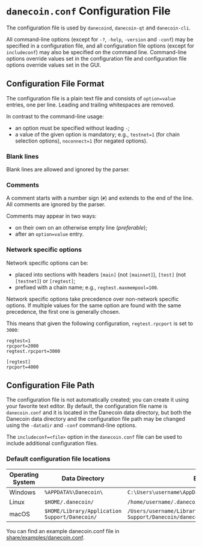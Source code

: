 # `danecoin.conf` Configuration File

The configuration file is used by `danecoind`, `danecoin-qt` and `danecoin-cli`.

All command-line options (except for `-?`, `-help`, `-version` and `-conf`) may be specified in a configuration file, and all configuration file options (except for `includeconf`) may also be specified on the command line. Command-line options override values set in the configuration file and configuration file options override values set in the GUI.

## Configuration File Format

The configuration file is a plain text file and consists of `option=value` entries, one per line. Leading and trailing whitespaces are removed.

In contrast to the command-line usage:
- an option must be specified without leading `-`;
- a value of the given option is mandatory; e.g., `testnet=1` (for chain selection options), `noconnect=1` (for negated options).

### Blank lines

Blank lines are allowed and ignored by the parser.

### Comments

A comment starts with a number sign (`#`) and extends to the end of the line. All comments are ignored by the parser.

Comments may appear in two ways:
- on their own on an otherwise empty line (_preferable_);
- after an `option=value` entry.

### Network specific options

Network specific options can be:
- placed into sections with headers `[main]` (not `[mainnet]`), `[test]` (not `[testnet]`) or `[regtest]`;
- prefixed with a chain name; e.g., `regtest.maxmempool=100`.

Network specific options take precedence over non-network specific options.
If multiple values for the same option are found with the same precedence, the
first one is generally chosen.

This means that given the following configuration, `regtest.rpcport` is set to `3000`:

```
regtest=1
rpcport=2000
regtest.rpcport=3000

[regtest]
rpcport=4000
```

## Configuration File Path

The configuration file is not automatically created; you can create it using your favorite text editor. By default, the configuration file name is `danecoin.conf` and it is located in the Danecoin data directory, but both the Danecoin data directory and the configuration file path may be changed using the `-datadir` and `-conf` command-line options.

The `includeconf=<file>` option in the `danecoin.conf` file can be used to include additional configuration files.

### Default configuration file locations

Operating System | Data Directory | Example Path
-- | -- | --
Windows | `%APPDATA%\Danecoin\` | `C:\Users\username\AppData\Roaming\Danecoin\danecoin.conf`
Linux | `$HOME/.danecoin/` | `/home/username/.danecoin/danecoin.conf`
macOS | `$HOME/Library/Application Support/Danecoin/` | `/Users/username/Library/Application Support/Danecoin/danecoin.conf`

You can find an example danecoin.conf file in [share/examples/danecoin.conf](../share/examples/danecoin.conf).
